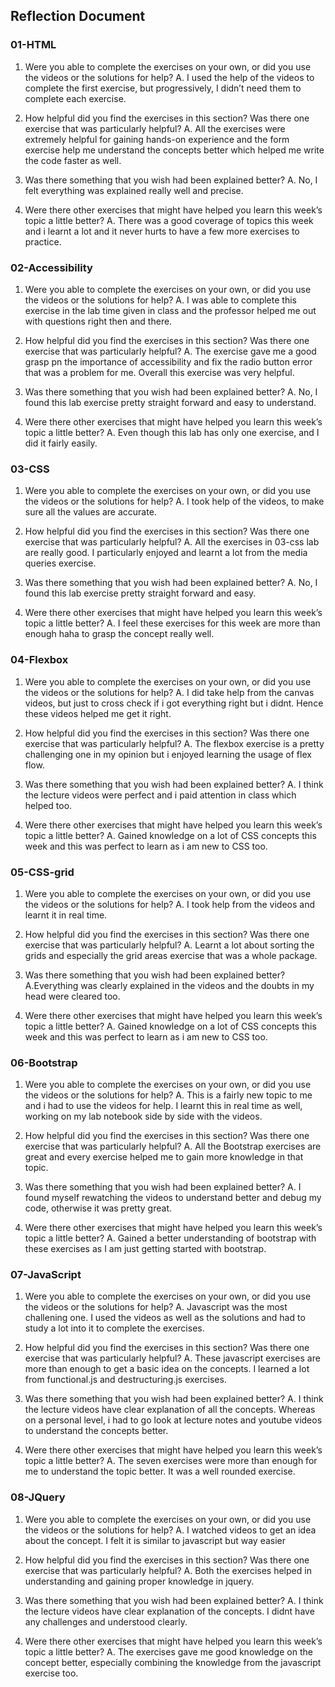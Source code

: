 ## Reflection Document

### 01-HTML

1. Were you able to complete the exercises on your own, or did you use the videos or the solutions for help?
   A. I used the help of the videos to complete the first exercise, but progressively, I didn’t need them to complete each exercise.

2. How helpful did you find the exercises in this section? Was there one exercise that was particularly helpful?
   A. All the exercises were extremely helpful for gaining hands-on experience and the form exercise help me understand the concepts better which helped me write the code faster as well.

3. Was there something that you wish had been explained better?
   A. No, I felt everything was explained really well and precise.

4. Were there other exercises that might have helped you learn this week’s topic a little better?
   A. There was a good coverage of topics this week and i learnt a lot and it never hurts to have a few more exercises to practice.

### 02-Accessibility

1. Were you able to complete the exercises on your own, or did you use the videos or the solutions for help?
   A. I was able to complete this exercise in the lab time given in class and the professor helped me out with questions right then and there.

2. How helpful did you find the exercises in this section? Was there one exercise that was particularly helpful?
   A. The exercise gave me a good grasp pn the importance of accessibility and fix the radio button error that was a problem for me. Overall this exercise was very helpful.

3. Was there something that you wish had been explained better?
   A. No, I found this lab exercise pretty straight forward and easy to understand.

4. Were there other exercises that might have helped you learn this week’s topic a little better?
   A. Even though this lab has only one exercise, and I did it fairly easily.

### 03-CSS

1. Were you able to complete the exercises on your own, or did you use the videos or the solutions for help?
   A. I took help of the videos, to make sure all the values are accurate.

2. How helpful did you find the exercises in this section? Was there one exercise that was particularly helpful?
   A. All the exercises in 03-css lab are really good. I particularly enjoyed and learnt a lot from the media queries exercise.

3. Was there something that you wish had been explained better?
   A. No, I found this lab exercise pretty straight forward and easy.

4. Were there other exercises that might have helped you learn this week’s topic a little better?
   A. I feel these exercises for this week are more than enough haha to grasp the concept really well.

### 04-Flexbox

1. Were you able to complete the exercises on your own, or did you use the videos or the solutions for help?
   A. I did take help from the canvas videos, but just to cross check if i got everything right but i didnt. Hence these videos helped me get it right.

2. How helpful did you find the exercises in this section? Was there one exercise that was particularly helpful?
   A. The flexbox exercise is a pretty challenging one in my opinion but i enjoyed learning the usage of flex flow.

3. Was there something that you wish had been explained better?
   A. I think the lecture videos were perfect and i paid attention in class which helped too.

4. Were there other exercises that might have helped you learn this week’s topic a little better?
   A. Gained knowledge on a lot of CSS concepts this week and this was perfect to learn as i am new to CSS too.

### 05-CSS-grid

1. Were you able to complete the exercises on your own, or did you use the videos or the solutions for help?
   A. I took help from the videos and learnt it in real time.

2. How helpful did you find the exercises in this section? Was there one exercise that was particularly helpful?
   A. Learnt a lot about sorting the grids and especially the grid areas exercise that was a whole package.

3. Was there something that you wish had been explained better?
   A.Everything was clearly explained in the videos and the doubts in my head were cleared too.

4. Were there other exercises that might have helped you learn this week’s topic a little better?
   A. Gained knowledge on a lot of CSS concepts this week and this was perfect to learn as i am new to CSS too.

### 06-Bootstrap

1. Were you able to complete the exercises on your own, or did you use the videos or the solutions for help?
   A. This is a fairly new topic to me and i had to use the videos for help. I learnt this in real time as well, working on my lab notebook side by side with the videos.

2. How helpful did you find the exercises in this section? Was there one exercise that was particularly helpful?
   A. All the Bootstrap exercises are great and every exercise helped me to gain more knowledge in that topic.

3. Was there something that you wish had been explained better?
   A. I found myself rewatching the videos to understand better and debug my code, otherwise it was pretty great.

4. Were there other exercises that might have helped you learn this week’s topic a little better?
   A. Gained a better understanding of bootstrap with these exercises as I am just getting started with bootstrap.

### 07-JavaScript

1. Were you able to complete the exercises on your own, or did you use the videos or the solutions for help?
   A. Javascript was the most challening one. I used the videos as well as the solutions and had to study a lot into it to complete the exercises.

2. How helpful did you find the exercises in this section? Was there one exercise that was particularly helpful?
   A. These javascript exercises are more than enough to get a basic idea on the concepts. I learned a lot from functional.js and destructuring.js exercises.

3. Was there something that you wish had been explained better?
   A. I think the lecture videos have clear explanation of all the concepts. Whereas on a personal level, i had to go look at lecture notes and youtube videos to understand the concepts better.

4. Were there other exercises that might have helped you learn this week’s topic a little better?
   A. The seven exercises were more than enough for me to understand the topic better. It was a well rounded exercise.

### 08-JQuery

1. Were you able to complete the exercises on your own, or did you use the videos or the solutions for help?
   A. I watched videos to get an idea about the concept. I felt it is similar to javascript but way easier

2. How helpful did you find the exercises in this section? Was there one exercise that was particularly helpful?
   A. Both the exercises helped in understanding and gaining proper knowledge in jquery.

3. Was there something that you wish had been explained better?
   A. I think the lecture videos have clear explanation of the concepts. I didnt have any challenges and understood clearly.

4. Were there other exercises that might have helped you learn this week’s topic a little better?
   A. The exercises gave me good knowledge on the concept better, especially combining the knowledge from the javascript exercise too.

